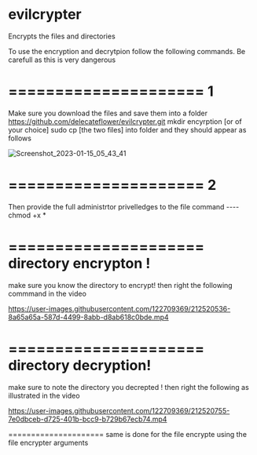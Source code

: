 # evilcrypter
Encrypts the files and directories

To use the encryption and decrytpion follow the following commands.
Be carefull as this is very dangerous

=====================
1
=====================
Make sure you download the files and save them into a folder
https://github.com/delecateflower/evilcrypter.git
mkdir encyrption [or of your choice]
sudo cp [the two files] into folder and they should appear as follows

![Screenshot_2023-01-15_05_43_41](https://user-images.githubusercontent.com/122709369/212520322-82d06960-7f02-4b08-b2c5-a2ef1e1a5e7e.png)

=====================
2
=====================
Then provide the full administrtor privelledges to the file
command ---- chmod +x *

=====================
directory encrypton !
=====================
make sure you know the directory to encrypt!
then right the following commmand in the video

https://user-images.githubusercontent.com/122709369/212520536-8a65a65a-587d-4499-8abb-d8ab618c0bde.mp4

=====================
directory decryption!
=====================
make sure to note the directory you decrepted !
then right the following as illustrated in the video

https://user-images.githubusercontent.com/122709369/212520755-7e0dbceb-d725-401b-bcc9-b729b67ecb74.mp4

=====================
same is done for the file encrypte using the file encrypter arguments

